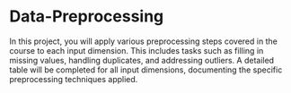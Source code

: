 # Data-Preprocessing
In this project, you will apply various preprocessing steps covered in the course to each input dimension. This includes tasks such as filling in missing values, handling duplicates, and addressing outliers. A detailed table will be completed for all input dimensions, documenting the specific preprocessing techniques applied.
